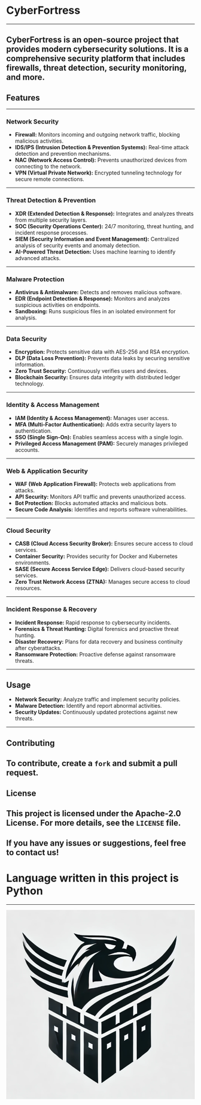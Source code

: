# CyberFortress
----------------------------------------
CyberFortress is an open-source project that provides modern cybersecurity solutions. It is a comprehensive security platform that includes firewalls, threat detection, security monitoring, and more.
----------------------------------------
## Features
----------------------------------------
### Network Security
- **Firewall:** Monitors incoming and outgoing network traffic, blocking malicious activities.
- **IDS/IPS (Intrusion Detection & Prevention Systems):** Real-time attack detection and prevention mechanisms.
- **NAC (Network Access Control):** Prevents unauthorized devices from connecting to the network.
- **VPN (Virtual Private Network):** Encrypted tunneling technology for secure remote connections.
----------------------------------------
### Threat Detection & Prevention
- **XDR (Extended Detection & Response):** Integrates and analyzes threats from multiple security layers.
- **SOC (Security Operations Center):** 24/7 monitoring, threat hunting, and incident response processes.
- **SIEM (Security Information and Event Management):** Centralized analysis of security events and anomaly detection.
- **AI-Powered Threat Detection:** Uses machine learning to identify advanced attacks.
----------------------------------------
### Malware Protection
- **Antivirus & Antimalware:** Detects and removes malicious software.
- **EDR (Endpoint Detection & Response):** Monitors and analyzes suspicious activities on endpoints.
- **Sandboxing:** Runs suspicious files in an isolated environment for analysis.
----------------------------------------
### Data Security
- **Encryption:** Protects sensitive data with AES-256 and RSA encryption.
- **DLP (Data Loss Prevention):** Prevents data leaks by securing sensitive information.
- **Zero Trust Security:** Continuously verifies users and devices.
- **Blockchain Security:** Ensures data integrity with distributed ledger technology.
----------------------------------------
### Identity & Access Management
- **IAM (Identity & Access Management):** Manages user access.
- **MFA (Multi-Factor Authentication):** Adds extra security layers to authentication.
- **SSO (Single Sign-On):** Enables seamless access with a single login.
- **Privileged Access Management (PAM):** Securely manages privileged accounts.
----------------------------------------
### Web & Application Security
- **WAF (Web Application Firewall):** Protects web applications from attacks.
- **API Security:** Monitors API traffic and prevents unauthorized access.
- **Bot Protection:** Blocks automated attacks and malicious bots.
- **Secure Code Analysis:** Identifies and reports software vulnerabilities.
----------------------------------------
### Cloud Security
- **CASB (Cloud Access Security Broker):** Ensures secure access to cloud services.
- **Container Security:** Provides security for Docker and Kubernetes environments.
- **SASE (Secure Access Service Edge):** Delivers cloud-based security services.
- **Zero Trust Network Access (ZTNA):** Manages secure access to cloud resources.
----------------------------------------
### Incident Response & Recovery
- **Incident Response:** Rapid response to cybersecurity incidents.
- **Forensics & Threat Hunting:** Digital forensics and proactive threat hunting.
- **Disaster Recovery:** Plans for data recovery and business continuity after cyberattacks.
- **Ransomware Protection:** Proactive defense against ransomware threats.
----------------------------------------
## Usage
- **Network Security:** Analyze traffic and implement security policies.
- **Malware Detection:** Identify and report abnormal activities.
- **Security Updates:** Continuously updated protections against new threats.
----------------------------------------
## Contributing
To contribute, create a `fork` and submit a pull request.
----------------------------------------
## License
This project is licensed under the Apache-2.0 License. For more details, see the `LICENSE` file.
----------------------------------------
If you have any issues or suggestions, feel free to contact us!
----------------------------------------
# Language written in this project is Python
----------------------------------------
![Logo](CyberFortress.png)
